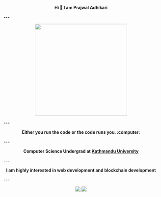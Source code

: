 <p align = "center"> <b> Hi 👋 I am Prajwal Adhikari <b> </p>
 ---
<p align="center" <a href="https://www.linkedin.com/in/prajwal-adhikari-9026381a6/" target="_blank"><img src="https://pbs.twimg.com/profile_images/1405046989927051268/u8XhFEGT_400x400.jpg" height=300px width = 300px/></a> </p>
---
<p align="center">Either you run the code or the code runs you. :computer: </p>
---
<p align="center"><b>Computer Science Undergrad at <a href="https://ku.edu.np/"> Kathmandu University </a></b | Class of 2020></p>
---
<p align="center"><b>I am highly interested in web development and blockchain development</p>
---
 
<p align="center">
  <a href="https://twitter.com/Prajwal_PRZ">
    <img src="https://img.shields.io/twitter/follow/eddiejaoude?label=Twitter&logo=twitter&style=for-the-badge&color=blue" />
  </a>
  <a href="https://discord.com/channels/@me">
    <img src="https://img.shields.io/discord/699608417039286293?logo=discord&style=for-the-badge&color=blue" />
  </a>
</p>


